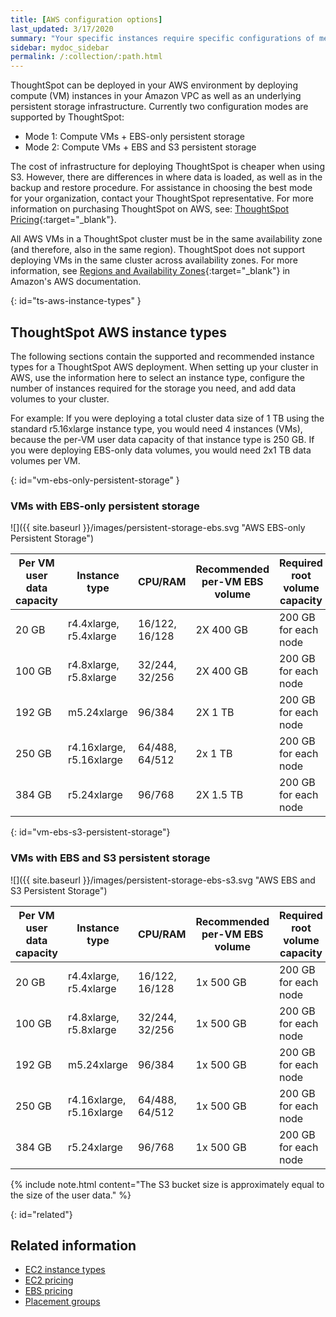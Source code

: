 ```yaml
---
title: [AWS configuration options]
last_updated: 3/17/2020
summary: "Your specific instances require specific configurations of memory, CPU, storage, and networking capacity."
sidebar: mydoc_sidebar
permalink: /:collection/:path.html
---
```

ThoughtSpot can be deployed in your AWS environment by deploying compute (VM) instances in your Amazon VPC as well as an underlying persistent storage infrastructure. Currently two configuration modes are supported by ThoughtSpot:
- Mode 1: Compute VMs + EBS-only persistent storage
- Mode 2: Compute VMs + EBS and S3 persistent storage

The cost of infrastructure for deploying ThoughtSpot is cheaper when using S3. However, there are differences in where data is loaded, as well as in the backup and restore procedure.  For assistance in choosing the best mode for your organization, contact your ThoughtSpot representative. For more information on purchasing ThoughtSpot on AWS, see: [ThoughtSpot Pricing](https://www.thoughtspot.com/pricing){:target="_blank"}.

All AWS VMs in a ThoughtSpot cluster must be in the same availability zone (and therefore, also in the same region). ThoughtSpot does not support deploying VMs in the same cluster across availability zones. For more information, see [Regions and Availability Zones](https://docs.aws.amazon.com/AmazonRDS/latest/UserGuide/Concepts.RegionsAndAvailabilityZones.html){:target="_blank"} in Amazon's AWS documentation.

{: id="ts-aws-instance-types" }
## ThoughtSpot AWS instance types

The following sections contain the supported and recommended instance types for a ThoughtSpot AWS deployment. When setting up your cluster in AWS, use the information here to select an instance type, configure the number of instances required for the storage you need, and add data volumes to your cluster.

For example: If you were deploying a total cluster data size of 1 TB using the standard r5.16xlarge instance type, you would need 4 instances (VMs), because the per-VM user data capacity of that instance type is 250 GB. If you were deploying EBS-only data volumes, you would need 2x1 TB data volumes per VM.

{: id="vm-ebs-only-persistent-storage" }
### VMs with EBS-only persistent storage

![]({{ site.baseurl }}/images/persistent-storage-ebs.svg "AWS EBS-only Persistent Storage")

| Per VM user data capacity | Instance type | CPU/RAM | Recommended per-VM EBS volume | Required root volume capacity |
| --- | --- | --- |--- | --- |
| 20 GB | r4.4xlarge, r5.4xlarge | 16/122, 16/128 | 2X 400 GB | 200 GB for each node |
| 100 GB | r4.8xlarge, r5.8xlarge | 32/244, 32/256 | 2X 400 GB | 200 GB for each node |
| 192 GB | m5.24xlarge | 96/384 | 2X 1 TB | 200 GB for each node |
| 250 GB | r4.16xlarge, r5.16xlarge | 64/488, 64/512 | 2x 1 TB | 200 GB for each node |
| 384 GB | r5.24xlarge | 96/768 | 2X 1.5 TB | 200 GB for each node |

{: id="vm-ebs-s3-persistent-storage"}
### VMs with EBS and S3 persistent storage

![]({{ site.baseurl }}/images/persistent-storage-ebs-s3.svg "AWS EBS and S3 Persistent Storage")

| Per VM user data capacity | Instance type | CPU/RAM | Recommended per-VM EBS volume | Required root volume capacity |
| --- | --- | --- |--- | --- |
| 20 GB | r4.4xlarge, r5.4xlarge | 16/122, 16/128 | 1x 500 GB | 200 GB for each node |
| 100 GB | r4.8xlarge, r5.8xlarge | 32/244, 32/256 | 1x 500 GB | 200 GB for each node |
| 192 GB | m5.24xlarge | 96/384 | 1x 500 GB | 200 GB for each node |
| 250 GB | r4.16xlarge, r5.16xlarge | 64/488, 64/512 | 1x 500 GB | 200 GB for each node |
| 384 GB | r5.24xlarge | 96/768 | 1x 500 GB | 200 GB for each node |

{% include note.html content="The S3 bucket size is approximately equal to the size of the user data." %}

{: id="related"}
## Related information

- [EC2 instance types](https://aws.amazon.com/ec2/instance-types/)
- [EC2 pricing](https://aws.amazon.com/ec2/pricing/)
- [EBS pricing](https://aws.amazon.com/ebs/pricing/)
- [Placement groups](http://docs.aws.amazon.com/AWSEC2/latest/UserGuide/placement-groups.html)
